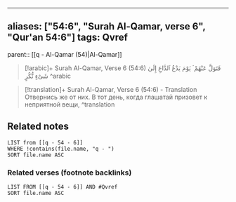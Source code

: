
---
aliases: ["54:6", "Surah Al-Qamar, verse 6", "Qur'an 54:6"]
tags: Qvref
---

parent:: [[q - Al-Qamar (54)|Al-Qamar]]

> [!arabic]+ Surah Al-Qamar, Verse 6 (54:6)
> <span class="quran-arabic">فَتَوَلَّ عَنْهُمْ ۘ يَوْمَ يَدْعُ ٱلدَّاعِ إِلَىٰ شَىْءٍ نُّكُرٍ</span>
^arabic

> [!translation]+ Surah Al-Qamar, Verse 6 (54:6) - Translation
> Отвернись же от них. В тот день, когда глашатай призовет к неприятной вещи,
^translation



## Related notes
```dataview
LIST from [[q - 54 - 6]]
WHERE !contains(file.name, "q - ")
SORT file.name ASC
```

### Related verses (footnote backlinks)
```dataview
LIST FROM [[q - 54 - 6]] AND #Qvref
SORT file.name ASC
```

